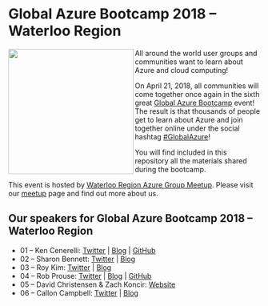 # Global Azure Bootcamp 2018 – Waterloo Region

<img align="left" src="https://global.azurebootcamp.net/wp-content/uploads/2014/11/logo-2018-250x222.png" width="250">

All around the world user groups and communities want to learn about Azure and cloud computing!

On April 21, 2018, all communities will come together once again in the sixth great [Global Azure Bootcamp](https://global.azurebootcamp.net/) event! The result is that thousands of people get to learn about Azure and join together online under the social hashtag [#GlobalAzure](https://twitter.com/search?q=%23GlobalAzure)!

You will find included in this repository all the materials shared during the bootcamp.

This event is hosted by [Waterloo Region Azure Group Meetup](https://www.meetup.com/Waterloo-Region-Azure-Group-Meetup/). 
Please visit our [meetup](https://www.meetup.com/Waterloo-Region-Azure-Group-Meetup/) page and find out more about us.

## Our speakers for Global Azure Bootcamp 2018 – Waterloo Region

* 01 – Ken Cenerelli: [Twitter](https://twitter.com/kencenerelli) | [Blog](https://kencenerelli.wordpress.com/) | [GitHub](https://github.com/kencenerelli) 
* 02 – Sharon Bennett: [Twitter](https://twitter.com/bennettbusiness) | [Blog](https://gyfb.ca/)
* 03 – Roy Kim: [Twitter](https://twitter.com/RoyKimYYZ) | [Blog](https://roykim.ca/)
* 04 – Rob Prouse: [Twitter](https://twitter.com/rprouse) | [Blog](http://www.alteridem.net/) | [GitHub](https://github.com/rprouse) 
* 05 – David Christensen & Zach Koncir: [Website](https://www.sourcedgroup.com/)
* 06 – Callon Campbell: [Twitter](https://twitter.com/flying_maverick) | [Blog](https://theflyingmaverick.com/)
